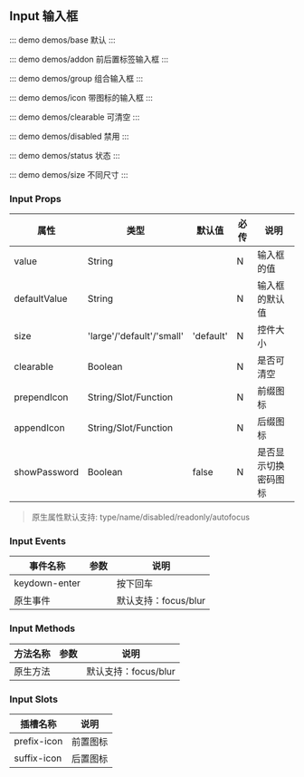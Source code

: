 ## Input 输入框

::: demo demos/base 默认
:::

::: demo demos/addon 前后置标签输入框
:::

::: demo demos/group 组合输入框
:::

::: demo demos/icon 带图标的输入框
:::

::: demo demos/clearable 可清空
:::

::: demo demos/disabled 禁用
:::

::: demo demos/status 状态
:::

::: demo demos/size 不同尺寸
:::

### Input Props
| 属性 | 类型 | 默认值 | 必传 | 说明 |
|-----|-----|-----|-----|-----|
|value|String| |N|输入框的值
|defaultValue|String| |N|输入框的默认值
|size|'large'/'default'/'small'|'default'|N|控件大小
|clearable|Boolean| |N|是否可清空
|prependIcon|String/Slot/Function| |N|前缀图标
|appendIcon|String/Slot/Function| |N|后缀图标
|showPassword|Boolean|false|N|是否显示切换密码图标

>原生属性默认支持: type/name/disabled/readonly/autofocus

### Input Events
| 事件名称 | 参数 | 说明 |
|-----|-----|-----|
|keydown-enter| |按下回车|
|原生事件| |默认支持：focus/blur|

### Input Methods
| 方法名称 | 参数 | 说明 |
|-----|-----|-----|
|原生方法| |默认支持：focus/blur|

### Input Slots
| 插槽名称| 说明 |
|-----|-----|
| prefix-icon | 前置图标 |
| suffix-icon | 后置图标 |
